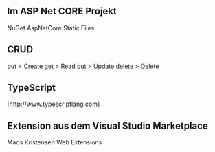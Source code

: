 ## Im ASP Net CORE Projekt
NuGet
AspNetCore.Static Files

## CRUD
put > Create
get > Read
put > Update
delete > Delete

## TypeScript
[http://www.typescriptlang.com]

## Extension aus dem Visual Studio Marketplace
Mads Kristensen
Web Extensions
